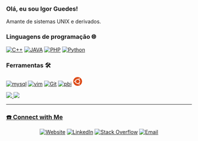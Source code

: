 ### Olá, eu sou Igor Guedes!
Amante de sistemas UNIX e derivados.

### Linguagens de programação 🌐

 [<img src="https://img.icons8.com/color/50/000000/c-sharp-logo-2.png"  alt="C++" width="24">](https://docs.microsoft.com/pt-br/cpp/cpp/?view=msvc-170)  [<img src="https://img.icons8.com/color/50/000000/java-coffee-cup-logo--v1.png" alt="JAVA" width="30">](https://www.java.com/pt-BR/)   [<img src="https://img.icons8.com/dusk/64/000000/php-logo.png" alt="PHP" width="24">](https://www.php.net/)   [<img src="https://img.icons8.com/color/48/000000/python--v1.png" alt="Python" width="24">](https://getbootstrap.com/) 

 
### Ferramentas 🛠️

 [<img src="https://img.icons8.com/color/48/000000/postgreesql.png" alt="mysql" width="24">](https://www.mysql.com/)   [<img src="https://img.icons8.com/external-tal-revivo-color-tal-revivo/24/000000/external-vim-a-highly-configurable-text-editor-for-efficiently-creating-and-changing-any-kind-of-text-logo-color-tal-revivo.png" alt="vim" width="24">](https://www.vim.org/)  [<img src="https://img.icons8.com/color/48/000000/git.png" alt="Git" width="24">](https://git-scm.com/)  [<img src="https://img.icons8.com/color/48/000000/power-bi.png" alt="pbi" width="24">](https://code.visualstudio.com/)  [<img src="https://raw.githubusercontent.com/github/explore/80688e429a7d4ef2fca1e82350fe8e3517d3494d/topics/ubuntu/ubuntu.png" alt="Ubuntu" width="24">](https://ubuntu.com/) 


<div align="left">
  <a href="https://github.com/igorcguedes">
  <img height="180em" src="https://github-readme-stats.vercel.app/api?username=igorcguedes&show_icons=true&theme=dracula&include_all_commits=true&count_private=true"/> <img height="180em" src="https://github-readme-stats.vercel.app/api/top-langs/?username=igorcguedes&layout=compact&langs_count=7&theme=dracula"/>
</div>

---
 
 

<h3> ☎️ Connect with Me </h3>

<p align="center">
<a href="https://www.anandmainali.com.np" target="_blank"><img alt="Website" src="https://img.shields.io/badge/Website-www.igorcguedes.com-blue?style=flat&logo=google-chrome"></a>
<a href="https://www.linkedin.com/in/igor-gomes-93632a193/" target="_blank"><img alt="LinkedIn" src="https://img.shields.io/badge/LinkedIn-@igorcguedes-blue?style=flat&logo=linkedin"></a>
<a href="https://pt.stackoverflow.com/users/268151/igor-guedes" target="_blank"><img alt="Stack Overflow" src="https://img.shields.io/badge/Stackoverflow-igorcguedes-blue?style=flat&logo=stackoverflow"></a>
<a href="mailto:igor.g1999@hotmail.com"><img alt="Email" src="https://img.shields.io/badge/Email-igor.g1999@hotmail.com-blue?style=flat&logo=gmail"></a>
</p>

